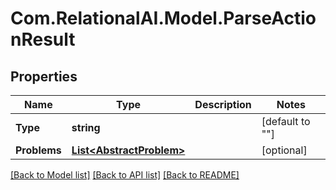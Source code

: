 
# Com.RelationalAI.Model.ParseActionResult

## Properties

Name | Type | Description | Notes
------------ | ------------- | ------------- | -------------
**Type** | **string** |  | [default to ""]
**Problems** | [**List&lt;AbstractProblem&gt;**](AbstractProblem.md) |  | [optional] 

[[Back to Model list]](../README.md#documentation-for-models)
[[Back to API list]](../README.md#documentation-for-api-endpoints)
[[Back to README]](../README.md)


